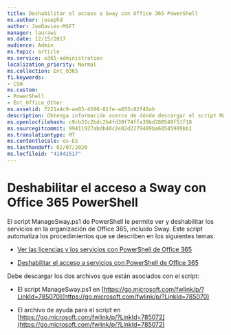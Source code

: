 ```yaml
---
title: Deshabilitar el acceso a Sway con Office 365 PowerShell
ms.author: josephd
author: JoeDavies-MSFT
manager: laurawi
ms.date: 12/15/2017
audience: Admin
ms.topic: article
ms.service: o365-administration
localization_priority: Normal
ms.collection: Ent_O365
f1.keywords:
- CSH
ms.custom:
- PowerShell
- Ent_Office_Other
ms.assetid: 7221a4c9-ae03-4598-81fe-a655c02f40ab
description: Obtenga información acerca de dónde descargar el script ManageSway.ps1 de PowerShell que le permite deshabilitar el acceso a Sway en la organización de Office 365.
ms.openlocfilehash: c9cb31c2bdc2b4fd30f74ffa39bd288549f51f18
ms.sourcegitcommit: 99411927abdb40c2e82d2279489ba60545989bb1
ms.translationtype: MT
ms.contentlocale: es-ES
ms.lasthandoff: 02/07/2020
ms.locfileid: "41841517"
---
```

# <a name="disable-access-to-sway-with-office-365-powershell"></a>Deshabilitar el acceso a Sway con Office 365 PowerShell

El script ManageSway.ps1 de PowerShell le permite ver y deshabilitar los servicios en la organización de Office 365, incluido Sway. Este script automatiza los procedimientos que se describen en los siguientes temas:
  
- [Ver las licencias y los servicios con PowerShell de Office 365](view-licenses-and-services-with-office-365-powershell.md)
    
- [Deshabilitar el acceso a servicios con PowerShell de Office 365](disable-access-to-services-with-office-365-powershell.md)
    
Debe descargar los dos archivos que están asociados con el script:
  
- El script ManageSway.ps1 en [https://go.microsoft.com/fwlink/p/?LinkId=785070](https://go.microsoft.com/fwlink/p/?LinkId=785070)
    
- El archivo de ayuda para el script en [https://go.microsoft.com/fwlink/p/?LinkId=785072](https://go.microsoft.com/fwlink/p/?LinkId=785072)
    

